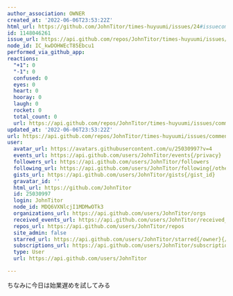 ```yaml
---
author_association: OWNER
created_at: '2022-06-06T23:53:22Z'
html_url: https://github.com/JohnTitor/times-huyuumi/issues/24#issuecomment-1148046261
id: 1148046261
issue_url: https://api.github.com/repos/JohnTitor/times-huyuumi/issues/24
node_id: IC_kwDOHWEcT85Ebcu1
performed_via_github_app: 
reactions:
  "+1": 0
  "-1": 0
  confused: 0
  eyes: 0
  heart: 0
  hooray: 0
  laugh: 0
  rocket: 0
  total_count: 0
  url: https://api.github.com/repos/JohnTitor/times-huyuumi/issues/comments/1148046261/reactions
updated_at: '2022-06-06T23:53:22Z'
url: https://api.github.com/repos/JohnTitor/times-huyuumi/issues/comments/1148046261
user:
  avatar_url: https://avatars.githubusercontent.com/u/25030997?v=4
  events_url: https://api.github.com/users/JohnTitor/events{/privacy}
  followers_url: https://api.github.com/users/JohnTitor/followers
  following_url: https://api.github.com/users/JohnTitor/following{/other_user}
  gists_url: https://api.github.com/users/JohnTitor/gists{/gist_id}
  gravatar_id: ''
  html_url: https://github.com/JohnTitor
  id: 25030997
  login: JohnTitor
  node_id: MDQ6VXNlcjI1MDMwOTk3
  organizations_url: https://api.github.com/users/JohnTitor/orgs
  received_events_url: https://api.github.com/users/JohnTitor/received_events
  repos_url: https://api.github.com/users/JohnTitor/repos
  site_admin: false
  starred_url: https://api.github.com/users/JohnTitor/starred{/owner}{/repo}
  subscriptions_url: https://api.github.com/users/JohnTitor/subscriptions
  type: User
  url: https://api.github.com/users/JohnTitor

---
```

ちなみに今日は始業遅めを試してみる